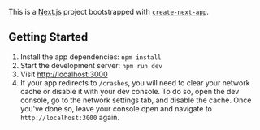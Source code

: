 This is a [Next.js](https://nextjs.org) project bootstrapped with [`create-next-app`](https://nextjs.org/docs/app/api-reference/cli/create-next-app).


## Getting Started

1. Install the app dependencies: `npm install`
2. Start the development server: `npm run dev`
3. Visit [http://localhost:3000](http://localhost:3000)
4. If your app redirects to `/crashes`, you will need to clear your network cache or disable it with your dev console. To do so, open the dev console, go to the network settings tab, and disable the cache. Once you've done so, leave your console open and navigate to `http://localhost:3000` again.
